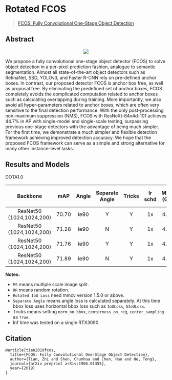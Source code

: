 # Rotated FCOS

> [FCOS: Fully Convolutional One-Stage Object Detection](https://arxiv.org/abs/1904.01355)

<!-- [ALGORITHM] -->

## Abstract

<div align=center>
<img src="https://user-images.githubusercontent.com/40661020/143882011-45b234bc-d04b-4bbe-a822-94bec057ac86.png"/>
</div>

We propose a fully convolutional one-stage object detector (FCOS) to solve object detection in a per-pixel prediction
fashion, analogue to semantic segmentation. Almost all state-of-the-art object detectors such as RetinaNet, SSD, YOLOv3,
and Faster R-CNN rely on pre-defined anchor boxes. In contrast, our proposed detector FCOS is anchor box free, as well
as proposal free. By eliminating the predefined set of anchor boxes, FCOS completely avoids the complicated computation
related to anchor boxes such as calculating overlapping during training. More importantly, we also avoid all
hyper-parameters related to anchor boxes, which are often very sensitive to the final detection performance. With the
only post-processing non-maximum suppression (NMS), FCOS with ResNeXt-64x4d-101 achieves 44.7% in AP with single-model
and single-scale testing, surpassing previous one-stage detectors with the advantage of being much simpler. For the
first time, we demonstrate a much simpler and flexible detection framework achieving improved detection accuracy. We
hope that the proposed FCOS framework can serve as a simple and strong alternative for many other instance-level tasks.

## Results and Models

DOTA1.0

|         Backbone         |  mAP  | Angle | Separate Angle | Tricks | lr schd | Mem (GB) | Inf Time (fps) | Aug | Batch Size |                                                Configs                                                |                                                                                                                                                                                   Download                                                                                                                                                                                   |
| :----------------------: | :---: | :---: | :------------: | :----: | :-----: | :------: | :------------: | :-: | :--------: | :---------------------------------------------------------------------------------------------------: | :--------------------------------------------------------------------------------------------------------------------------------------------------------------------------------------------------------------------------------------------------------------------------------------------------------------------------------------------------------------------------: |
| ResNet50 (1024,1024,200) | 70.70 | le90  |       Y        |   Y    |   1x    |   4.18   |      26.4      |  -  |     2      |    [rotated_fcos_sep_angle_r50_fpn_1x_dota_le90](./rotated_fcos_sep_angle_r50_fpn_1x_dota_le90.py)    |       [model](https://download.openmmlab.com/mmrotate/v0.1.0/rotated_fcos/rotated_fcos_sep_angle_r50_fpn_1x_dota_le90/rotated_fcos_sep_angle_r50_fpn_1x_dota_le90-0be71a0c.pth) \| [log](https://download.openmmlab.com/mmrotate/v0.1.0/rotated_fcos/rotated_fcos_sep_angle_r50_fpn_1x_dota_le90/rotated_fcos_sep_angle_r50_fpn_1x_dota_le90_20220409_023250.log.json)       |
| ResNet50 (1024,1024,200) | 71.28 | le90  |       N        |   Y    |   1x    |   4.18   |      25.9      |  -  |     2      |              [rotated_fcos_r50_fpn_1x_dota_le90](./rotated_fcos_r50_fpn_1x_dota_le90.py)              |                           [model](https://download.openmmlab.com/mmrotate/v0.1.0/rotated_fcos/rotated_fcos_r50_fpn_1x_dota_le90/rotated_fcos_r50_fpn_1x_dota_le90-d87568ed.pth) \| [log](https://download.openmmlab.com/mmrotate/v0.1.0/rotated_fcos/rotated_fcos_r50_fpn_1x_dota_le90/rotated_fcos_r50_fpn_1x_dota_le90_20220413_163526.log.json)                           |
| ResNet50 (1024,1024,200) | 71.76 | le90  |       Y        |   Y    |   1x    |   4.23   |      25.7      |  -  |     2      | [rotated_fcos_csl_gaussian_r50_fpn_1x_dota_le90](./rotated_fcos_csl_gaussian_r50_fpn_1x_dota_le90.py) | [model](https://download.openmmlab.com/mmrotate/v0.1.0/rotated_fcos/rotated_fcos_csl_gaussian_r50_fpn_1x_dota_le90/rotated_fcos_csl_gaussian_r50_fpn_1x_dota_le90-4e044ad2.pth) \| [log](https://download.openmmlab.com/mmrotate/v0.1.0/rotated_fcos/rotated_fcos_csl_gaussian_r50_fpn_1x_dota_le90/rotated_fcos_csl_gaussian_r50_fpn_1x_dota_le90_20220409_080616.log.json) |
| ResNet50 (1024,1024,200) | 71.89 | le90  |       N        |   Y    |   1x    |   4.18   |      26.2      |  -  |     2      |          [rotated_fcos_kld_r50_fpn_1x_dota_le90](./rotated_fcos_kld_r50_fpn_1x_dota_le90.py)          |                   [model](https://download.openmmlab.com/mmrotate/v0.1.0/rotated_fcos/rotated_fcos_kld_r50_fpn_1x_dota_le90/rotated_fcos_kld_r50_fpn_1x_dota_le90-ecafdb2b.pth) \| [log](https://download.openmmlab.com/mmrotate/v0.1.0/rotated_fcos/rotated_fcos_kld_r50_fpn_1x_dota_le90/rotated_fcos_kld_r50_fpn_1x_dota_le90_20220409_202939.log.json)                   |

**Notes:**

- `MS` means multiple scale image split.
- `RR` means random rotation.
- `Rotated IoU Loss` need mmcv version 1.5.0 or above.
- `Separate Angle` means angle loss is calculated separately.
  At this time bbox loss uses horizontal bbox loss such as `IoULoss`, `GIoULoss`.
- Tricks means setting `norm_on_bbox`, `centerness_on_reg`, `center_sampling` as `True`.
- Inf time was tested on a single RTX3090.

## Citation

```
@article{tian2019fcos,
  title={FCOS: Fully Convolutional One-Stage Object Detection},
  author={Tian, Zhi and Shen, Chunhua and Chen, Hao and He, Tong},
  journal={arXiv preprint arXiv:1904.01355},
  year={2019}
}
```
